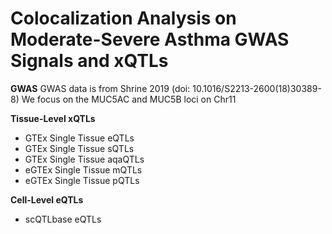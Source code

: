 # Colocalization Analysis on Moderate-Severe Asthma GWAS Signals and xQTLs

**GWAS**
GWAS data is from Shrine 2019 (doi: 10.1016/S2213-2600(18)30389-8)
We focus on the MUC5AC and MUC5B loci on Chr11


**Tissue-Level xQTLs**
- GTEx Single Tissue eQTLs
- GTEx Single Tissue sQTLs
- GTEx Single Tissue aqaQTLs
- eGTEx Single Tissue mQTLs
- eGTEx Single Tissue pQTLs

**Cell-Level eQTLs**
- scQTLbase eQTLs

